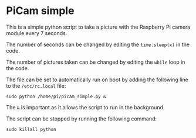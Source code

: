 # PiCam simple

This is a simple python script to take a picture with the Raspberry Pi camera module every 7 seconds.

The number of seconds can be changed by editing the `time.sleep(x)` in the code.

The number of pictures taken can be changed by editing the `while` loop in the code.

The file can be set to automatically run on boot by adding the following line to the `/etc/rc.local` file:

`sudo python /home/pi/picam_simple.py &`

The `&` is important as it allows the script to run in the background.

The script can be stopped by running the following command:

`sudo killall python`

